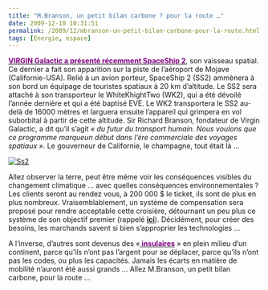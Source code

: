 ```yaml
---
title: "M.Branson, un petit bilan carbone ? pour la route …"
date: 2009-12-10 10:31:51
permalink: /2009/12/mbranson-un-petit-bilan-carbone-pour-la-route.html
tags: [Energie, espace]
---
```


<p class="MsoNormal"><strong><span><a href="http://www.aeroweb-fr.net/actualites/2009/12/virgin-galactic-devoilement-officiel-du-spaceshiptwo"><font color="#800080">VIRGIN Galactic a présenté récemment SpaceShip 2</font></a></span></strong><span>, son vaisseau spatial. Ce dernier a fait son apparition sur la piste de l’aéroport de Mojave (Californie-USA). Relié à un avion porteur, SpaceShip 2 (SS2) ammènera à son bord un équipage de touristes spatiaux à 20 km d’altitude. Le SS2 sera attaché à son transporteur le WhiteKhightTwo (WK2), qui a été dévoilé l’année dernière et qui a été baptisé EVE. Le WK2 transportera le SS2 au-delà de 16000 mètres et larguera ensuite l’appareil qui grimpera en vol suborbital à partir de cette altitude. Sir Richard Branson, fondateur de Virgin Galactic, a dit qu’il s’agit <em>« du futur du transport humain. Nous voulons que ce programme marqueun début dans l’ère commerciale des voyages spatiaux ». </em>Le gouverneur de Californie, le champagne, tout était là …</span></p> <p class="MsoNormal"><span></span></p> <p class="MsoNormal"><span><a href="https://gabrielplassat.github.io/transportsdufutur/wp-content/uploads/sites/6/old/6a0120a66d2ad4970b0128763fa05a970c-pi.jpg" rel="lightbox"><img alt="Ss2" border="0" class="asset asset-image at-xid-6a0120a66d2ad4970b0128763fa05a970c " src="/wp-content/uploads/sites/6/old/6a0120a66d2ad4970b0128763fa05a970c-500pi.jpg" title="Ss2" /></a> <br /></span></p> <p class="MsoNormal"><span></span></p>   <!--more-->  <p class="MsoNormal"><span></span></p> <p class="MsoNormal"><span>Allez observer la terre, peut être même voir les conséquences visibles du changement climatique … avec quelles conséquences environnementales ? Les clients seront au rendez vous, à 200 000 $ le ticket, ils sont de plus en plus nombreux. Vraisemblablement, un système de compensation sera proposé pour rendre acceptable cette croisière, détournant un peu plus ce système de son objectif premier (rappelé <strong><a href="http://www.compensationco2.fr/">ici</a></strong>). Décidément, pour créer des besoins, les marchands savent si bien s’approprier les technologies …</span></p> <p class="MsoNormal"><span></span></p> <p class="MsoNormal"><span>A l’inverse, d’autres sont devenus des «<strong><a href="http://www.cereq.fr/dotclear/index.php/2008/10/09/62-domicile-travail-les-salaries-a-bout-de-souffle"><font color="#800080"> insulaires</font></a></strong> » en plein milieu d’un continent, parce qu’ils n’ont pas l’argent pour se déplacer, parce qu’ils n’ont pas les codes, ou plus les capacités. Jamais les écarts en matière de mobilité n’auront été aussi grands … Allez M.Branson, un petit bilan carbone, pour la route …</span></p>
